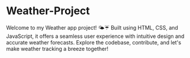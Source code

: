 # Weather-Project
Welcome to my Weather app project! 🌤️☔️ Built using HTML, CSS, and JavaScript, it offers a seamless user experience with intuitive design and accurate weather forecasts. Explore the codebase, contribute, and let's make weather tracking a breeze together!
